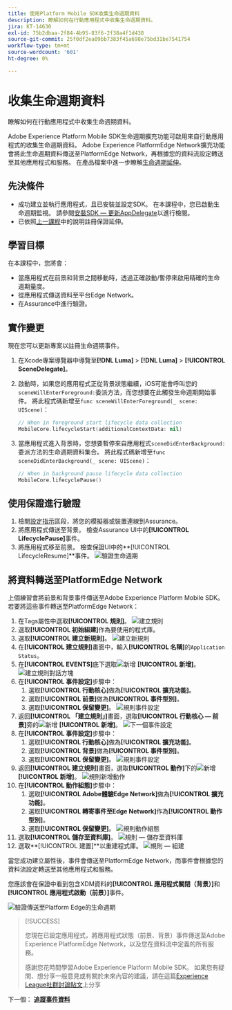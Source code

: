 ```yaml
---
title: 使用Platform Mobile SDK收集生命週期資料
description: 瞭解如何在行動應用程式中收集生命週期資料。
jira: KT-14630
exl-id: 75b2dbaa-2f84-4b95-83f6-2f38a4f1d438
source-git-commit: 25f0df2ea09bb7383f45a698e75bd31be7541754
workflow-type: tm+mt
source-wordcount: '601'
ht-degree: 0%

---
```


# 收集生命週期資料

瞭解如何在行動應用程式中收集生命週期資料。

Adobe Experience Platform Mobile SDK生命週期擴充功能可啟用來自行動應用程式的收集生命週期資料。 Adobe Experience PlatformEdge Network擴充功能會將此生命週期資料傳送至PlatformEdge Network，再根據您的資料流設定轉送至其他應用程式和服務。 在產品檔案中進一步瞭解[生命週期延伸](https://developer.adobe.com/client-sdks/documentation/lifecycle-for-edge-network/)。


## 先決條件

* 成功建立並執行應用程式，且已安裝並設定SDK。 在本課程中，您已啟動生命週期監視。 請參閱[安裝SDK — 更新AppDelegate](install-sdks.md#update-appdelegate)以進行檢閱。
* 已依照[上一課程](install-sdks.md)中的說明註冊保證延伸。

## 學習目標

在本課程中，您將會：

<!--
* Add lifecycle field group to the schema.
* -->
* 當應用程式在前景和背景之間移動時，透過正確啟動/暫停來啟用精確的生命週期量度。
* 從應用程式傳送資料至平台Edge Network。
* 在Assurance中進行驗證。

<!--
## Add lifecycle field group to schema

The Consumer Experience Event field group you added in the [previous lesson](create-schema.md) already contains the lifecycle fields, so you can skip this step. If you don't use Consumer Experience Event field group in your own app, you can add the lifecycle fields by doing the following:

1. Navigate to the schema interface as described in the [previous lesson](create-schema.md).
1. Open the **Luma Mobile App Event Schema** schema and select **[!UICONTROL Add]** next to Field groups.
    ![select add](assets/lifecycle-add.png)
1. In the search bar, enter "lifecycle".
1. Select the checkbox next to **[!UICONTROL AEP Mobile Lifecycle Details]**.
1. Select **[!UICONTROL Add field groups]**.
    ![add field group](assets/lifecycle-lifecycle-field-group.png)
1. Select **[!UICONTROL Save]**.
    ![save](assets/lifecycle-lifecycle-save.png)
-->

## 實作變更

現在您可以更新專案以註冊生命週期事件。

1. 在Xcode專案導覽器中導覽至&#x200B;**[!DNL Luma]** > **[!DNL Luma]** > **[!UICONTROL SceneDelegate]**。

1. 啟動時，如果您的應用程式正從背景狀態繼續，iOS可能會呼叫您的`sceneWillEnterForeground:`委派方法，而您想要在此觸發生命週期開始事件。 將此程式碼新增至`func sceneWillEnterForeground(_ scene: UIScene)`：

   ```swift
   // When in foreground start lifecycle data collection
   MobileCore.lifecycleStart(additionalContextData: nil)
   ```

1. 當應用程式進入背景時，您想要暫停來自應用程式`sceneDidEnterBackground:`委派方法的生命週期資料集合。 將此程式碼新增至`func sceneDidEnterBackground(_ scene: UIScene)`：

   ```swift
   // When in background pause lifecycle data collection
   MobileCore.lifecyclePause()
   ```

## 使用保證進行驗證

1. 檢閱[設定指示](assurance.md#connecting-to-a-session)區段，將您的模擬器或裝置連線到Assurance。
1. 將應用程式傳送至背景。 檢查Assurance UI中的&#x200B;**[!UICONTROL LifecyclePause]**&#x200B;事件。
1. 將應用程式移至前景。 檢查保證UI中的&#x200B;**[!UICONTROL LifecycleResume]**事件。
   ![驗證生命週期](assets/lifecycle-lifecycle-assurance.png)


## 將資料轉送至PlatformEdge Network

上個練習會將前景和背景事件傳送至Adobe Experience Platform Mobile SDK。 若要將這些事件轉送至PlatformEdge Network：

1. 在Tags屬性中選取&#x200B;**[!UICONTROL 規則]**。
   ![建立規則](assets/rule-create.png)
1. 選取&#x200B;**[!UICONTROL 初始組建]**&#x200B;作為要使用的程式庫。
1. 選取&#x200B;**[!UICONTROL 建立新規則]**。
   ![建立新規則](assets/rules-create-new.png)
1. 在&#x200B;**[!UICONTROL 建立規則]**&#x200B;畫面中，輸入&#x200B;**[!UICONTROL 名稱]**&#x200B;的`Application Status`。
1. 在&#x200B;**[!UICONTROL EVENTS]**&#x200B;底下選取![新增](https://spectrum.adobe.com/static/icons/workflow_18/Smock_AddCircle_18_N.svg) **[!UICONTROL 新增]**。
   ![建立規則對話方塊](assets/rule-create-name.png)
1. 在&#x200B;**[!UICONTROL 事件設定]**&#x200B;步驟中：
   1. 選取&#x200B;**[!UICONTROL 行動核心]**&#x200B;做為&#x200B;**[!UICONTROL 擴充功能]**。
   1. 選取&#x200B;**[!UICONTROL 前景]**&#x200B;做為&#x200B;**[!UICONTROL 事件型別]**。
   1. 選取&#x200B;**[!UICONTROL 保留變更]**。
      ![規則事件設定](assets/rule-event-configuration.png)
1. 返回&#x200B;**[!UICONTROL 「建立規則」]**&#x200B;畫面，選取&#x200B;**[!UICONTROL 行動核心 — 前景]**&#x200B;旁的![新增](https://spectrum.adobe.com/static/icons/workflow_18/Smock_AddCircle_18_N.svg) **[!UICONTROL 新增]**。
   ![下一個事件設定](assets/rule-event-configuration-next.png)
1. 在&#x200B;**[!UICONTROL 事件設定]**&#x200B;步驟中：
   1. 選取&#x200B;**[!UICONTROL 行動核心]**&#x200B;做為&#x200B;**[!UICONTROL 擴充功能]**。
   1. 選取&#x200B;**[!UICONTROL 背景]**&#x200B;做為&#x200B;**[!UICONTROL 事件型別]**。
   1. 選取&#x200B;**[!UICONTROL 保留變更]**。
      ![規則事件設定](assets/rule-event-configuration-background.png)
1. 返回&#x200B;**[!UICONTROL 建立規則]**&#x200B;畫面，選取&#x200B;**[!UICONTROL 動作]**&#x200B;下的![新增](https://spectrum.adobe.com/static/icons/workflow_18/Smock_AddCircle_18_N.svg) **[!UICONTROL 新增]**。
   ![規則新增動作](assets/rule-action-button.png)
1. 在&#x200B;**[!UICONTROL 動作組態]**&#x200B;步驟中：
   1. 選取&#x200B;**[!UICONTROL Adobe體驗Edge Network]**&#x200B;做為&#x200B;**[!UICONTROL 擴充功能]**。
   1. 選取&#x200B;**[!UICONTROL 轉寄事件至Edge Network]**&#x200B;作為&#x200B;**[!UICONTROL 動作型別]**。
   1. 選取&#x200B;**[!UICONTROL 保留變更]**。
      ![規則動作組態](assets/rule-action-configuration.png)
1. 選取&#x200B;**[!UICONTROL 儲存至資料庫]**。
   ![規則 — 儲存至資料庫](assets/rule-save-to-library.png)
1. 選取&#x200B;**[!UICONTROL 建置]**以重建程式庫。
   ![規則 — 組建](assets/rule-build.png)

當您成功建立屬性後，事件會傳送至PlatformEdge Network，而事件會根據您的資料流設定轉送至其他應用程式和服務。

您應該會在保證中看到包含XDM資料的&#x200B;**[!UICONTROL 應用程式關閉（背景）]**&#x200B;和&#x200B;**[!UICONTROL 應用程式啟動（前景）]**&#x200B;事件。

![驗證傳送至Platform Edge的生命週期](assets/lifecycle-edge-assurance.png)

>[!SUCCESS]
>
>您現在已設定應用程式，將應用程式狀態（前景、背景）事件傳送至Adobe Experience PlatformEdge Network，以及您在資料流中定義的所有服務。
>
> 感謝您花時間學習Adobe Experience Platform Mobile SDK。 如果您有疑問、想分享一般意見或有關於未來內容的建議，請在這篇[Experience League社群討論貼文](https://experienceleaguecommunities.adobe.com/t5/adobe-experience-platform-data/tutorial-discussion-implement-adobe-experience-cloud-in-mobile/td-p/443796)上分享

下一個： **[追蹤事件資料](events.md)**
